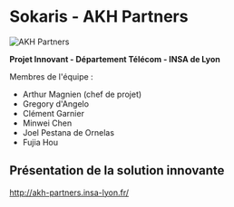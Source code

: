 # Sokaris - AKH Partners

![AKH Partners](images/akh_small.png)

**Projet Innovant - Département Télécom - INSA de Lyon**

Membres de l'équipe :

- Arthur Magnien (chef de projet)
- Gregory d'Angelo
- Clément Garnier
- Minwei Chen
- Joel Pestana de Ornelas
- Fujia Hou


## Présentation de la solution innovante

http://akh-partners.insa-lyon.fr/
